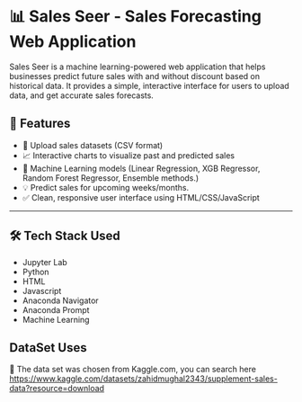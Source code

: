 # 📊 Sales Seer - Sales Forecasting Web Application

Sales Seer is a machine learning-powered web application that helps businesses predict future sales with and without discount based on historical data. 
It provides a simple, interactive interface for users to upload data, and get accurate sales forecasts.

## 🚀 Features

- 📁 Upload sales datasets (CSV format)
- 📈 Interactive charts to visualize past and predicted sales
- 🧠 Machine Learning models (Linear Regression, XGB Regressor, Random Forest Regressor, Ensemble methods.)
- 💡 Predict sales for upcoming weeks/months.
- ✅ Clean, responsive user interface using HTML/CSS/JavaScript


---

## 🛠️ Tech Stack Used

- Jupyter Lab
- Python 
- HTML
- Javascript
- Anaconda Navigator
- Anaconda Prompt
- Machine Learning

## DataSet Uses

📁 The data set was chosen from Kaggle.com, you can search here https://www.kaggle.com/datasets/zahidmughal2343/supplement-sales-data?resource=download

  
